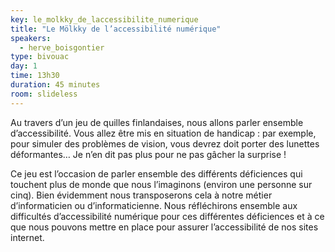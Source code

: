 ```yaml
---
key: le_molkky_de_laccessibilite_numerique
title: "Le Mölkky de l’accessibilité numérique"
speakers:
  - herve_boisgontier
type: bivouac
day: 1
time: 13h30
duration: 45 minutes
room: slideless
---
```


Au travers d’un jeu de quilles finlandaises, nous allons parler ensemble d’accessibilité. Vous allez être mis en situation de handicap : par exemple, pour simuler des problèmes de vision, vous devrez doit porter des lunettes déformantes… Je n’en dit pas plus pour ne pas gâcher la surprise !

Ce jeu est l’occasion de parler ensemble des différents déficiences qui touchent plus de monde que nous l’imaginons (environ une personne sur cinq). Bien évidemment nous transposerons cela à notre métier d’informaticien ou d’informaticienne. Nous réfléchirons ensemble aux difficultés d’accessibilité numérique pour ces différentes déficiences et à ce que nous pouvons mettre en place pour assurer l’accessibilité de nos sites internet.